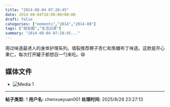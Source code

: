 ```yaml
---
title: "2014-08-04 07:28:45"
date: 2014-08-04T10:00:00+08:00
draft: false
categories: ["moments","2014","2014-08"]
tags: ["朋友圈","生活记录"]
summary: "2014-08-04 07:28:45..."
---
```


用过味道最诱人的身体护理系列。墙裂推荐椰子杏仁和焦糖布丁味道。这款是开心果仁，每次打开罐子都想舀一勺来吃。😄

## 媒体文件

- ![Media 1](/Moments/photos/2014-08-04/201408040728450.jpg)

---

**帖子类型:** 1
**用户名:** chenxueyuan001
**处理时间:** 2025/8/28 23:27:13